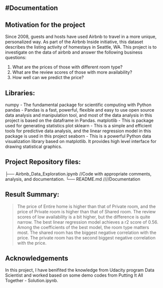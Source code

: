 #Documentation
-------------
## Motivation for the project
Since 2008, guests and hosts have used Airbnb to travel in a more unique, personalized way. As part of the Airbnb Inside initiative, this dataset describes the listing activity of homestays in Seattle, WA. This project is to investigate on the data of airbnb and answer the following business questions:
1. What are the prices of those with different room type?
2. What are the review scores of those with more availability?
3. How well can we predict the price?

##  Libraries:
numpy - The fundamental package for scientific computing with Python
pandas - Pandas is a fast, powerful, flexible and easy to use open source data analysis and manipulation tool, and most of the data analysis in this project is based on the dataframe in Pandas.
matplotlib - This is package used for generating statistics plot
sklearn - This is a simple and efficient tools for predictive data analysis, and the linear regression model in this package is used in this project
seaborn - This is a powerful Python data visualization library based on matplotlib. It provides high level interface for drawing statistical graphics.


## Project Repository files:
├── Airbnb_Data_Exploration.ipynb                  //Code with appropriate comments, analysis, and documentation.
└── README.md               			   ////Documentation

## Result Summary:
>  The price of Entire home is higher than that of Private room, and the price of Private room is higher than that of Shared room.
>  The review scores of low availability is a bit higher, but the difference is quite narrow.
>  The best linear regression model achieves a r2 score of 0.56. Among the coefficients of the best model, the room type matters most. The shared room has the biggest negative correlation with the price. The private room has the second biggest negative correlation with the price.

## Acknowledgements
In this project, I have benifited the knowledge from Udacity program Data Scientist and worked based on some demo codes from Putting It All Together - Solution.ipynb.

